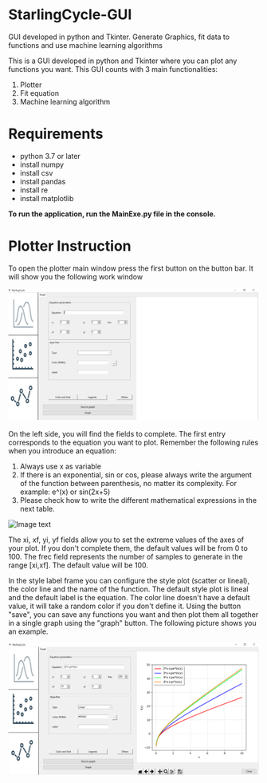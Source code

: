 # StarlingCycle-GUI
GUI developed in python and Tkinter. Generate Graphics, fit data to functions and use machine learning algorithms

This is a GUI developed in python and Tkinter where you can plot any functions you want. This GUI counts with 3 main functionalities:
1. Plotter
2. Fit equation
3. Machine learning algorithm

# Requirements

- python 3.7 or later
- install numpy 
- install csv
- install pandas 
- install re 
- install matplotlib 

**To run the application, run the MainExe.py file in the console.**

# Plotter Instruction
To open the plotter main window press the first button on the button bar. It will show you the following work window

![Image text](example1.png)

On the left side, you will find the fields to complete. The first entry  corresponds to the equation you want to plot.
Remember the following rules when you introduce an equation:
1. Always use x as variable
2. If there is an exponential, sin or cos, please always write the argument of the function between parenthesis, no matter its complexity. For example: e^(x) or sin(2x+5)
3. Please check how to write the different mathematical expressions in the next table.

![Image text](table.png)

The xi, xf, yi, yf fields allow you to set the extreme values of the axes of your plot. If you don't complete them, the default values will be from 0 to 100.
The frec field represents the number of samples to generate in the range [xi,xf]. The default value will be 100. 

In the style label frame you can configure the style plot (scatter or lineal), the color line and the name of the function. The default style plot is lineal and the default label is the equation. The color line doesn't have a default value, it will take a random color if you don't define it.
Using the button "save", you can save any functions you want and then plot them all together in a single graph using the "graph" button. The following picture shows you an example.

![Image text](example2.png)







